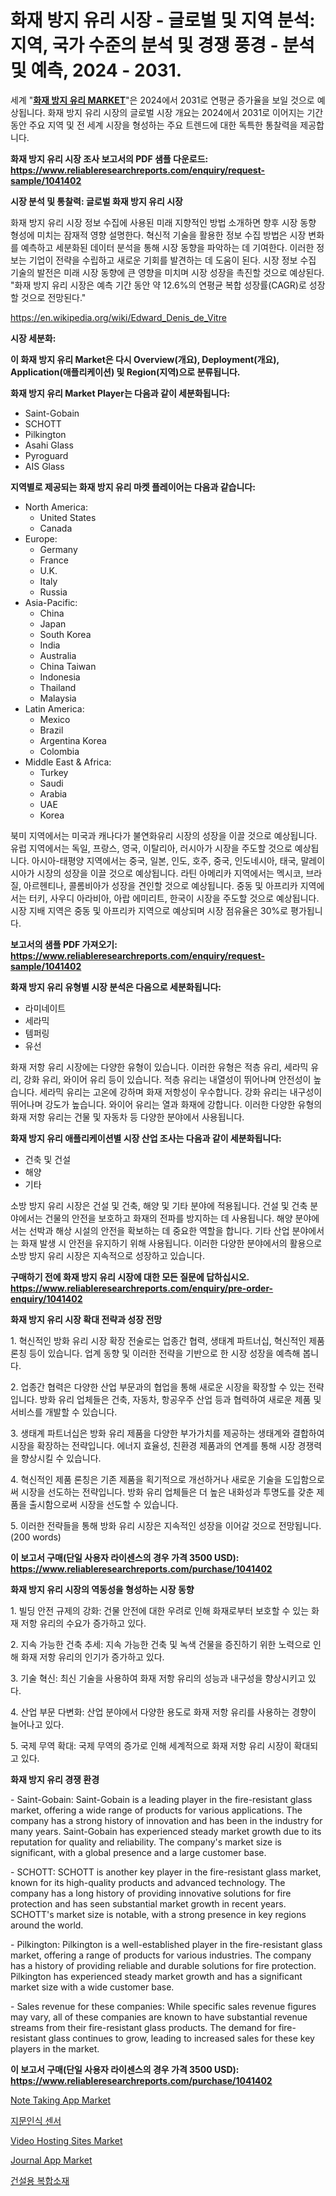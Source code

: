 <p><h1>화재 방지 유리 시장 - 글로벌 및 지역 분석: 지역, 국가 수준의 분석 및 경쟁 풍경 - 분석 및 예측, 2024 - 2031.</h1></p><p>세계 "<strong><a href="https://www.reliableresearchreports.com/fire-resistant-glass-r1041402">화재 방지 유리 MARKET</a></strong>"은 2024에서 2031로 연평균 증가율을 보일 것으로 예상됩니다. 화재 방지 유리 시장의 글로벌 시장 개요는 2024에서 2031로 이어지는 기간 동안 주요 지역 및 전 세계 시장을 형성하는 주요 트렌드에 대한 독특한 통찰력을 제공합니다.</p>
<p><strong>화재 방지 유리 시장 조사 보고서의 PDF 샘플 다운로드: <a href="https://www.reliableresearchreports.com/enquiry/request-sample/1041402">https://www.reliableresearchreports.com/enquiry/request-sample/1041402</a></strong></p>
<p><strong>시장 분석 및 통찰력: 글로벌 화재 방지 유리 시장</strong></p>
<p><p>화재 방지 유리 시장 정보 수집에 사용된 미래 지향적인 방법 소개하면 향후 시장 동향 형성에 미치는 잠재적 영향 설명한다. 혁신적 기술을 활용한 정보 수집 방법은 시장 변화를 예측하고 세분화된 데이터 분석을 통해 시장 동향을 파악하는 데 기여한다. 이러한 정보는 기업이 전략을 수립하고 새로운 기회를 발견하는 데 도움이 된다. 시장 정보 수집 기술의 발전은 미래 시장 동향에 큰 영향을 미치며 시장 성장을 촉진할 것으로 예상된다. "화재 방지 유리 시장은 예측 기간 동안 약 12.6%의 연평균 복합 성장률(CAGR)로 성장할 것으로 전망된다."</p></p>
<p><a href="%7CAUTHORITHY_DOMAIN_URL%7C">https://en.wikipedia.org/wiki/Edward_Denis_de_Vitre</a></p>
<p><strong>시장 세분화:</strong></p>
<p><strong>이 화재 방지 유리 Market은 다시 Overview(개요), Deployment(개요), Application(애플리케이션) 및 Region(지역)으로 분류됩니다.</strong></p>
<p><strong>화재 방지 유리 Market Player는 다음과 같이 세분화됩니다:</strong></p>
<p><ul><li>Saint-Gobain</li><li>SCHOTT</li><li>Pilkington</li><li>Asahi Glass</li><li>Pyroguard</li><li>AIS Glass</li></ul></p>
<p><strong>지역별로 제공되는 화재 방지 유리 마켓 플레이어는 다음과 같습니다:</strong></p>
<p><ul>
    <li>
        North America:
        <ul>
            <li>United States</li>
            <li>Canada</li>
        </ul>
    </li>
    <li>
        Europe:
        <ul>
            <li>Germany</li>
            <li>France</li>
            <li>U.K.</li>
            <li>Italy</li>
            <li>Russia</li>
        </ul>
    </li>
    <li>
        Asia-Pacific:
        <ul>
            <li>China</li>
            <li>Japan</li>
            <li>South Korea</li>
            <li>India</li>
            <li>Australia</li>
            <li>China Taiwan</li>
            <li>Indonesia</li>
            <li>Thailand</li>
            <li>Malaysia</li>
        </ul>
    </li>
    <li>
        Latin America:
        <ul>
            <li>Mexico</li>
            <li>Brazil</li>
            <li>Argentina Korea</li>
            <li>Colombia</li>
        </ul>
    </li>
    <li>
        Middle East & Africa:
        <ul>
            <li>Turkey</li>
            <li>Saudi</li>
            <li>Arabia</li>
            <li>UAE</li>
            <li>Korea</li>
        </ul>
    </li>
    </ul></p>
<p><p>북미 지역에서는 미국과 캐나다가 불연화유리 시장의 성장을 이끌 것으로 예상됩니다. 유럽 지역에서는 독일, 프랑스, 영국, 이탈리아, 러시아가 시장을 주도할 것으로 예상됩니다. 아시아-태평양 지역에서는 중국, 일본, 인도, 호주, 중국, 인도네시아, 태국, 말레이시아가 시장의 성장을 이끌 것으로 예상됩니다. 라틴 아메리카 지역에서는 멕시코, 브라질, 아르헨티나, 콜롬비아가 성장을 견인할 것으로 예상됩니다. 중동 및 아프리카 지역에서는 터키, 사우디 아라비아, 아랍 에미리트, 한국이 시장을 주도할 것으로 예상됩니다. 시장 지배 지역은 중동 및 아프리카 지역으로 예상되며 시장 점유율은 30%로 평가됩니다.</p></p>
<p><strong>보고서의 샘플 PDF 가져오기: <a href="https://www.reliableresearchreports.com/enquiry/request-sample/1041402">https://www.reliableresearchreports.com/enquiry/request-sample/1041402</a></strong></p>
<p><strong>화재 방지 유리 유형별 시장 분석은 다음으로 세분화됩니다:</strong></p>
<p><ul><li>라미네이트</li><li>세라믹</li><li>템퍼링</li><li>유선</li></ul></p>
<p><p>화재 저항 유리 시장에는 다양한 유형이 있습니다. 이러한 유형은 적층 유리, 세라믹 유리, 강화 유리, 와이어 유리 등이 있습니다. 적층 유리는 내열성이 뛰어나며 안전성이 높습니다. 세라믹 유리는 고온에 강하며 화재 저항성이 우수합니다. 강화 유리는 내구성이 뛰어나며 강도가 높습니다. 와이어 유리는 열과 화재에 강합니다. 이러한 다양한 유형의 화재 저항 유리는 건물 및 자동차 등 다양한 분야에서 사용됩니다.</p></p>
<p><strong>화재 방지 유리 애플리케이션별 시장 산업 조사는 다음과 같이 세분화됩니다:</strong></p>
<p><ul><li>건축 및 건설</li><li>해양</li><li>기타</li></ul></p>
<p><p>소방 방지 유리 시장은 건설 및 건축, 해양 및 기타 분야에 적용됩니다. 건설 및 건축 분야에서는 건물의 안전을 보호하고 화재의 전파를 방지하는 데 사용됩니다. 해양 분야에서는 선박과 해상 시설의 안전을 확보하는 데 중요한 역할을 합니다. 기타 산업 분야에서는 화재 발생 시 안전을 유지하기 위해 사용됩니다. 이러한 다양한 분야에서의 활용으로 소방 방지 유리 시장은 지속적으로 성장하고 있습니다.</p></p>
<p><strong>구매하기 전에 화재 방지 유리 시장에 대한 모든 질문에 답하십시오. <a href="https://www.reliableresearchreports.com/enquiry/pre-order-enquiry/1041402">https://www.reliableresearchreports.com/enquiry/pre-order-enquiry/1041402</a></strong></p>
<p><strong>화재 방지 유리 시장 확대 전략과 성장 전망</strong></p>
<p><p>1. 혁신적인 방화 유리 시장 확장 전술로는 업종간 협력, 생태계 파트너십, 혁신적인 제품 론칭 등이 있습니다. 업계 동향 및 이러한 전략을 기반으로 한 시장 성장을 예측해 봅니다. </p><p>2. 업종간 협력은 다양한 산업 부문과의 협업을 통해 새로운 시장을 확장할 수 있는 전략입니다. 방화 유리 업체들은 건축, 자동차, 항공우주 산업 등과 협력하여 새로운 제품 및 서비스를 개발할 수 있습니다. </p><p>3. 생태계 파트너십은 방화 유리 제품을 다양한 부가가치를 제공하는 생태계와 결합하여 시장을 확장하는 전략입니다. 에너지 효율성, 친환경 제품과의 연계를 통해 시장 경쟁력을 향상시킬 수 있습니다. </p><p>4. 혁신적인 제품 론칭은 기존 제품을 획기적으로 개선하거나 새로운 기술을 도입함으로써 시장을 선도하는 전략입니다. 방화 유리 업체들은 더 높은 내화성과 투명도를 갖춘 제품을 출시함으로써 시장을 선도할 수 있습니다. </p><p>5. 이러한 전략들을 통해 방화 유리 시장은 지속적인 성장을 이어갈 것으로 전망됩니다. (200 words)</p></p>
<p><strong>이 보고서 구매(단일 사용자 라이센스의 경우 가격 3500 USD): <a href="https://www.reliableresearchreports.com/purchase/1041402">https://www.reliableresearchreports.com/purchase/1041402</a></strong></p>
<p><strong>화재 방지 유리 시장의 역동성을 형성하는 시장 동향</strong></p>
<p><p>1. 빌딩 안전 규제의 강화: 건물 안전에 대한 우려로 인해 화재로부터 보호할 수 있는 화재 저항 유리의 수요가 증가하고 있다.</p><p>2. 지속 가능한 건축 추세: 지속 가능한 건축 및 녹색 건물을 증진하기 위한 노력으로 인해 화재 저항 유리의 인기가 증가하고 있다.</p><p>3. 기술 혁신: 최신 기술을 사용하여 화재 저항 유리의 성능과 내구성을 향상시키고 있다.</p><p>4. 산업 부문 다변화: 산업 분야에서 다양한 용도로 화재 저항 유리를 사용하는 경향이 늘어나고 있다.</p><p>5. 국제 무역 확대: 국제 무역의 증가로 인해 세계적으로 화재 저항 유리 시장이 확대되고 있다.</p></p>
<p><strong>화재 방지 유리 경쟁 환경</strong></p>
<p><p>- Saint-Gobain: Saint-Gobain is a leading player in the fire-resistant glass market, offering a wide range of products for various applications. The company has a strong history of innovation and has been in the industry for many years. Saint-Gobain has experienced steady market growth due to its reputation for quality and reliability. The company's market size is significant, with a global presence and a large customer base.</p><p>- SCHOTT: SCHOTT is another key player in the fire-resistant glass market, known for its high-quality products and advanced technology. The company has a long history of providing innovative solutions for fire protection and has seen substantial market growth in recent years. SCHOTT's market size is notable, with a strong presence in key regions around the world.</p><p>- Pilkington: Pilkington is a well-established player in the fire-resistant glass market, offering a range of products for various industries. The company has a history of providing reliable and durable solutions for fire protection. Pilkington has experienced steady market growth and has a significant market size with a wide customer base.</p><p>- Sales revenue for these companies: While specific sales revenue figures may vary, all of these companies are known to have substantial revenue streams from their fire-resistant glass products. The demand for fire-resistant glass continues to grow, leading to increased sales for these key players in the market.</p></p>
<p><strong>이 보고서 구매(단일 사용자 라이센스의 경우 가격 3500 USD): <a href="https://www.reliableresearchreports.com/purchase/1041402">https://www.reliableresearchreports.com/purchase/1041402</a></strong></p>
<p><p><a href="https://github.com/markusgodoy/Market-Research-Report-List-4/blob/main/note-taking-app-market.md">Note Taking App Market</a></p><p><a href="https://github.com/shampaakter36/Market-Research-Report-List-2/blob/main/943928278577.md">지문인식 센서</a></p><p><a href="https://github.com/arionmp/Market-Research-Report-List-4/blob/main/video-hosting-sites-market.md">Video Hosting Sites Market</a></p><p><a href="https://github.com/SheilaBruen2023/Market-Research-Report-List-2/blob/main/journal-app-market.md">Journal App Market</a></p><p><a href="https://github.com/Nicolasrown5/Market-Research-Report-List-2/blob/main/220555678576.md">건설용 복합소재</a></p></p>